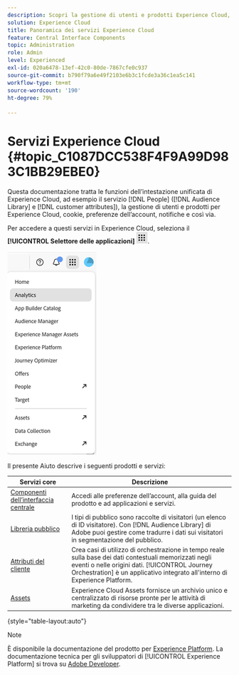 ```yaml
---
description: Scopri la gestione di utenti e prodotti Experience Cloud, tipi di pubblico, attributi del cliente, Journey Orchestration, offerte, Places, Experience Platform e Mobile Services.
solution: Experience Cloud
title: Panoramica dei servizi Experience Cloud
feature: Central Interface Components
topic: Administration
role: Admin
level: Experienced
exl-id: 020a6478-13ef-42c0-80de-7867cfe0c937
source-git-commit: b790f79a6e49f2103e6b3c1fcde3a36c1ea5c141
workflow-type: tm+mt
source-wordcount: '190'
ht-degree: 79%

---
```


# Servizi Experience Cloud {#topic_C1087DCC538F4F9A99D983C1BB29EBE0}

Questa documentazione tratta le funzioni dell’intestazione unificata di Experience Cloud, ad esempio il servizio [!DNL People] ([!DNL Audience Library] e [!DNL customer attributes]), la gestione di utenti e prodotti per Experience Cloud, cookie, preferenze dell’account, notifiche e così via.

Per accedere a questi servizi in Experience Cloud, seleziona il **[!UICONTROL Selettore delle applicazioni]**
![Selettore dei servizi](../assets/apps-icon.png).

![Servizi Experience Cloud](../assets/platform-core-services.png)

Il presente Aiuto descrive i seguenti prodotti e servizi:

| Servizi core | Descrizione |
|--- |--- |
| [Componenti dell’interfaccia centrale](../experience-cloud.md) | Accedi alle preferenze dell’account, alla guida del prodotto e ad applicazioni e servizi. |
| [Libreria pubblico](audiences/overview.md) | I tipi di pubblico sono raccolte di visitatori (un elenco di ID visitatore). Con [!DNL Audience Library] di Adobe puoi gestire come tradurre i dati sui visitatori in segmentazione del pubblico. |
| [Attributi del cliente](customer-attributes/attributes.md) | Crea casi di utilizzo di orchestrazione in tempo reale sulla base dei dati contestuali memorizzati negli eventi o nelle origini dati. [!UICONTROL Journey Orchestration] è un applicativo integrato all&#39;interno di Experience Platform. |
| [Assets](assets/experience-cloud-assets.md) | Experience Cloud Assets fornisce un archivio unico e centralizzato di risorse pronte per le attività di marketing da condividere tra le diverse applicazioni. |

{style="table-layout:auto"}

>[!NOTE]
>
>È disponibile la documentazione del prodotto per [Experience Platform](https://experienceleague.adobe.com/docs/experience-platform/landing/home.html?lang=it). La documentazione tecnica per gli sviluppatori di [!UICONTROL Experience Platform] si trova su [Adobe Developer](https://developer.adobe.com/apis).
